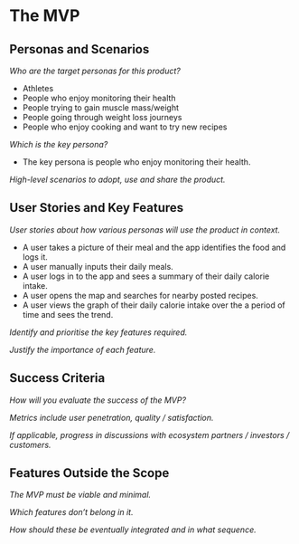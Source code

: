 # The MVP

## Personas and Scenarios

*Who are the target personas for this product?*

- Athletes
- People who enjoy monitoring their health
- People trying to gain muscle mass/weight
- People going through weight loss journeys
- People who enjoy cooking and want to try new recipes

*Which is the key persona?*

- The key persona is people who enjoy monitoring their health.

*High-level scenarios to adopt, use and share the product.*

## User Stories and Key Features

*User stories about how various personas will use the product in context.*

- A user takes a picture of their meal and the app identifies the food and logs it.
- A user manually inputs their daily meals.
- A user logs in to the app and sees a summary of their daily calorie intake.
- A user opens the map and searches for nearby posted recipes.
- A user views the graph of their daily calorie intake over the a period of time and sees the trend.

*Identify and prioritise the key features required.*

*Justify the importance of each feature.*

## Success Criteria

*How will you evaluate the success of the MVP?*

*Metrics include user penetration, quality / satisfaction.*

*If applicable, progress in discussions with ecosystem partners / investors / customers.*

## Features Outside the Scope

*The MVP must be viable and minimal.*

*Which features don’t belong in it.*

*How should these be eventually integrated and in what sequence.*

